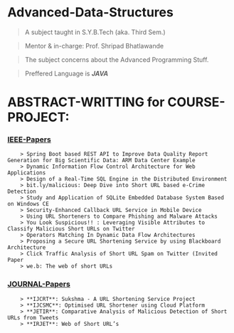 # Advanced-Data-Structures

> A subject taught in S.Y.B.Tech (aka. Third Sem.)

> Mentor & in-charge: Prof. Shripad Bhatlawande

> The subject concerns about the Advanced Programming Stuff.

> Preffered Language is ***JAVA***

# ABSTRACT-WRITTING for COURSE-PROJECT: 

### [IEEE-Papers](https://github.com/SahilisSamael/Advanced-Data-Structures/blob/main/AbstractResearchPaper.md)
        > Spring Boot based REST API to Improve Data Quality Report Generation for Big Scientific Data: ARM Data Center Example
        > Dynamic Information Flow Control Architecture for Web Applications
        > Design of a Real-Time SQL Engine in the Distributed Environment
        > bit.ly/malicious: Deep Dive into Short URL based e-Crime Detection
        > Study and Application of SQLite Embedded Database System Based on Windows CE
        > Security-Enhanced Callback URL Service in Mobile Device
        > Using URL Shorteners to Compare Phishing and Malware Attacks
        > You Look Suspicious!! : Leveraging Visible Attributes to Classify Malicious Short URLs on Twitter
        > Operators Matching In Dynamic Data Flow Architectures
        > Proposing a Secure URL Shortening Service by using Blackboard Architecture
        > Click Traffic Analysis of Short URL Spam on Twitter (Invited Paper
        > we.b: The web of short URLs

### [JOURNAL-Papers](https://github.com/SahilisSamael/Advanced-Data-Structures/blob/main/AbstractResearchPaper.md)
        > **IJCRT**: Sukshma - A URL Shortening Service Project
        > **IJCSMC**: Optimised URL Shortener using Cloud Platform
        > **JETIR**: Comparative Analysis of Malicious Detection of Short URLs from Tweets
        > **IRJET**: Web of Short URL’s
